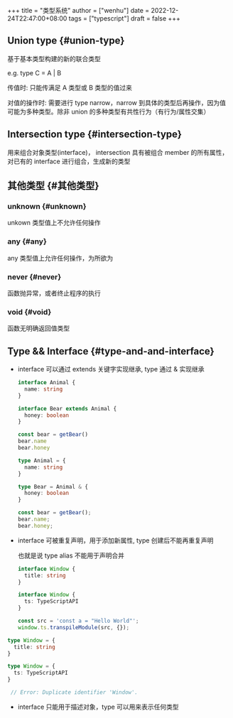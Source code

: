 +++
title = "类型系统"
author = ["wenhu"]
date = 2022-12-24T22:47:00+08:00
tags = ["typescript"]
draft = false
+++

## Union type {#union-type}

基于基本类型构建的新的联合类型

e.g. type C = A | B

传值时: 只能传满足 A 类型或 B 类型的值过来

对值的操作时: 需要进行 type narrow，narrow 到具体的类型后再操作，因为值可能为多种类型。除非 union 的多种类型有共性行为（有行为/属性交集）


## Intersection type {#intersection-type}

用来组合对象类型(interface)， intersection 具有被组合 member 的所有属性，对已有的 interface 进行组合，生成新的类型


## 其他类型 {#其他类型}


### unknown {#unknown}

unkown 类型值上不允许任何操作


### any {#any}

any 类型值上允许任何操作，为所欲为


### never {#never}

函数抛异常，或者终止程序的执行


### void {#void}

函数无明确返回值类型


## Type &amp;&amp; Interface {#type-and-and-interface}

-   interface 可以通过 extends 关键字实现继承, type 通过 &amp; 实现继承
    ```typescript
    interface Animal {
      name: string
    }

    interface Bear extends Animal {
      honey: boolean
    }

    const bear = getBear()
    bear.name
    bear.honey

    ```

    ```typescript
    type Animal = {
      name: string
    }

    type Bear = Animal & {
      honey: boolean
    }

    const bear = getBear();
    bear.name;
    bear.honey;

    ```

-   interface 可被重复声明，用于添加新属性, type 创建后不能再重复声明

    也就是说 type alias 不能用于声明合并
    ```typescript
    interface Window {
      title: string
    }

    interface Window {
      ts: TypeScriptAPI
    }

    const src = 'const a = "Hello World"';
    window.ts.transpileModule(src, {});

    ```

<!--listend-->

```typescript
type Window = {
  title: string
}

type Window = {
  ts: TypeScriptAPI
}

 // Error: Duplicate identifier 'Window'.
```

-   interface 只能用于描述对象，type 可以用来表示任何类型
